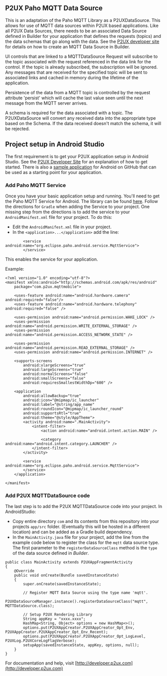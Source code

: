 ## P2UX Paho MQTT Data Source
This is an adaptation of the Paho MQTT Library as a P2UXDataSource. This allows for use of MQTT data sources within P2UX based applications. Like all P2UX Data Sources, there needs to be an associated Data Source defined in Builder for your application that defines the requests (topics) and the data schemas that go along with the data. See the [P2UX developer site](http://developer.p2ux.com) for details on how to create an MQTT Data Source in Builder.

UI controls that are linked to a MQTTDataSource Request will subscribe to the topic associated with the request referenced in the data link for the control. If the topic is already subscribed, the subscription will be ignored. Any messages that are received for the specified topic will be sent to associated links and cached in memory during the lifetime of the application. 

Persistence of the data from a MQTT topic is controlled by the request attribute 'persist' which will cache the last value seen until the next message from the MQTT server arrives.
 
A schema is required for the data associated with a topic. The P2UXDataSource will convert any received data into the appropriate type based on the Schema. If the data received doesn't match the schema, it will be rejected.

## Project setup in Android Studio
The first requirement is to get your P2UX application setup in Android Studio. See the [P2UX Developer Site](http://developer.p2ux.com/android/quickstart/) for an explanation of how to get started. There is also a [sample application](https://github.com/P2UX/P2UX-Sample-App-Android) for Android on GitHub that can be used as a starting point for your application.

### Add Paho MQTT Service
Once you have your basic application setup and running. You'll need to get the Paho MQTT Service for Android. The library can be found [here](https://github.com/eclipse/paho.mqtt.android). Follow the directions for `Gradle` when adding the Service to your project. 
One missing step from the directions is to add the service to your `AndroidManifest.xml` file for your project. To do this:

* Edit the `AndroidManifest.xml` file in your project.
* In the `<application>...</application>` add the line:

```
        <service android:name="org.eclipse.paho.android.service.MqttService">
        </service>
```
This enables the service for your application.

Example:
```
<?xml version="1.0" encoding="utf-8"?>
<manifest xmlns:android="http://schemas.android.com/apk/res/android"
    package="com.p2ux.mqttmobile">

    <uses-feature android:name="android.hardware.camera" android:required="false"/>
    <uses-feature android:name="android.hardware.telephony" android:required="false" />

    <uses-permission android:name="android.permission.WAKE_LOCK" />
    <uses-permission android:name="android.permission.WRITE_EXTERNAL_STORAGE" />
    <uses-permission android:name="android.permission.ACCESS_NETWORK_STATE" />

    <uses-permission android:name="android.permission.READ_EXTERNAL_STORAGE" />
    <uses-permission android:name="android.permission.INTERNET" />

    <supports-screens
        android:xlargeScreens="true"
        android:largeScreens="true"
        android:normalScreens="false"
        android:smallScreens="false"
        android:requiresSmallestWidthDp="600" />

    <application
        android:allowBackup="true"
        android:icon="@mipmap/ic_launcher"
        android:label="@string/app_name"
        android:roundIcon="@mipmap/ic_launcher_round"
        android:supportsRtl="true"
        android:theme="@style/AppTheme">
        <activity android:name=".MainActivity">
            <intent-filter>
                <action android:name="android.intent.action.MAIN" />

                <category android:name="android.intent.category.LAUNCHER" />
            </intent-filter>
        </activity>

        <service android:name="org.eclipse.paho.android.service.MqttService">
        </service>
    </application>

</manifest>
```

### Add P2UX MQTTDataSource code
The last step is to add the P2UX MQTTDataSource code into your project. In AndroidStudio:

* Copy entire directory `com` and its contents from this repository into your projects `app/src` folder. (Eventually this will be hosted in a different location) and can be added as a Gradle build dependency.
* In the `MainActivity.java` file for your project, add the line from the example code below to register the class for the `mqtt` data source type. The first parameter to the `registerDataSourceClass` method is the `type` of the data source defined in *Builder*.

```
public class MainActivity extends P2UXAppFragmentActivity
{
    @Override
    public void onCreate(Bundle savedInstanceState)
    {
        super.onCreate(savedInstanceState);

        // Register MQTT Data Source using the type name 'mqtt'.
        P2UXDataSourceManager.instance().registerDataSourceClass("mqtt", MQTTDataSource.class);

        // Setup P2UX Rendering Library
        String appKey = "xxxx.xxxx";
        HashMap<String, Object> options = new HashMap<>();
        options.put(P2UXAppCreator.P2UXAppCreator_Opt_Env, P2UXAppCreator.P2UXAppCreator_Opt_Env_Recent);
        options.put(P2UXAppCreator.P2UXAppCreator_Opt_LogLevel, P2UXLog.P2UXCoreLogFlagVerbose);
        setupApp(savedInstanceState, appKey, options, null);
    }
}
```

For documentation and help, visit [http://developer.p2ux.com](http://developer.p2ux.com)
